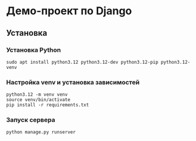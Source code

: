 # Демо-проект по Django

## Установка

### Установка Python

```
sudo apt install python3.12 python3.12-dev python3.12-pip python3.12-venv
```

### Настройка venv и установка зависимостей

```
python3.12 -m venv venv
source venv/bin/activate
pip install -r requirements.txt
```

### Запуск сервера

```
python manage.py runserver
```
